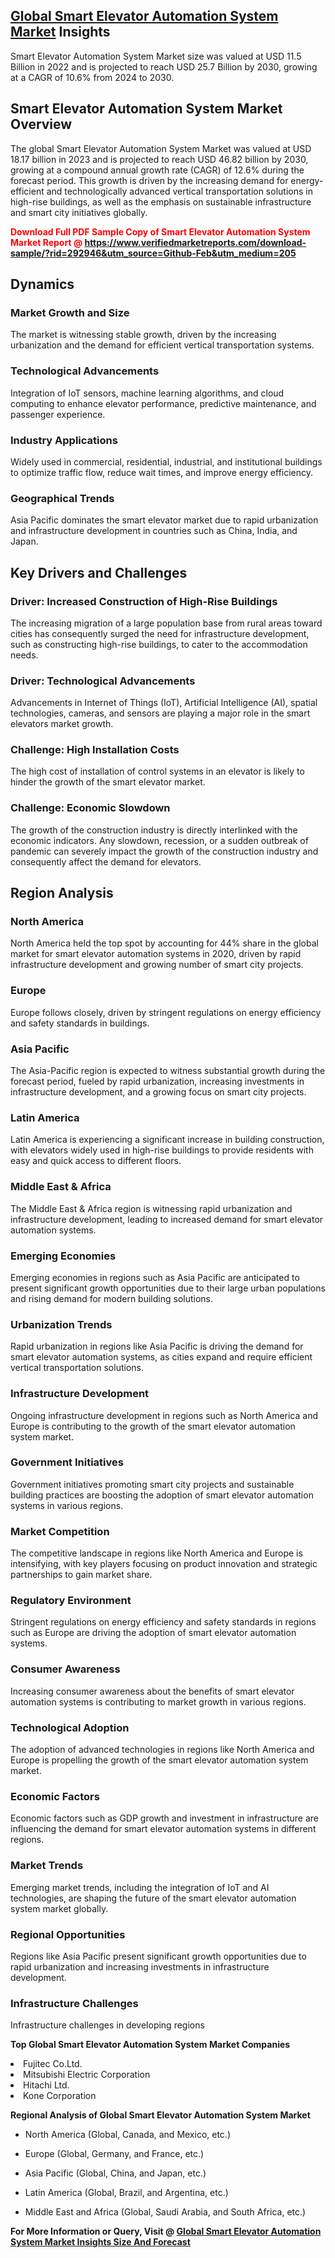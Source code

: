 <h2><a href="https://www.verifiedmarketreports.com/download-sample/?rid=292946&amp;utm_source=Github&amp;utm_medium=205" target="_blank">Global Smart Elevator Automation System Market</a> Insights</h2><p>Smart Elevator Automation System Market size was valued at USD 11.5 Billion in 2022 and is projected to reach USD 25.7 Billion by 2030, growing at a CAGR of 10.6% from 2024 to 2030.</p><p> <h2>Smart Elevator Automation System Market Overview</h2> <p>The global Smart Elevator Automation System Market was valued at USD 18.17 billion in 2023 and is projected to reach USD 46.82 billion by 2030, growing at a compound annual growth rate (CAGR) of 12.6% during the forecast period. This growth is driven by the increasing demand for energy-efficient and technologically advanced vertical transportation solutions in high-rise buildings, as well as the emphasis on sustainable infrastructure and smart city initiatives globally. </p> <p><strong><p><span class=""><span style="color: #ff0000;"><strong>Download Full PDF Sample Copy of Smart Elevator Automation System Market Report</strong> @ </span><a href="https://www.verifiedmarketreports.com/download-sample/?rid=292946&amp;utm_source=Github-Feb&amp;utm_medium=205" target="_blank">https://www.verifiedmarketreports.com/download-sample/?rid=292946&amp;utm_source=Github-Feb&amp;utm_medium=205</a></span></p></strong></p> <h2>Dynamics</h2> <h3>Market Growth and Size</h3> <p>The market is witnessing stable growth, driven by the increasing urbanization and the demand for efficient vertical transportation systems. </p> <h3>Technological Advancements</h3> <p>Integration of IoT sensors, machine learning algorithms, and cloud computing to enhance elevator performance, predictive maintenance, and passenger experience. </p> <h3>Industry Applications</h3> <p>Widely used in commercial, residential, industrial, and institutional buildings to optimize traffic flow, reduce wait times, and improve energy efficiency. </p> <h3>Geographical Trends</h3> <p>Asia Pacific dominates the smart elevator market due to rapid urbanization and infrastructure development in countries such as China, India, and Japan. </p> <h2>Key Drivers and Challenges</h2> <h3>Driver: Increased Construction of High-Rise Buildings</h3> <p>The increasing migration of a large population base from rural areas toward cities has consequently surged the need for infrastructure development, such as constructing high-rise buildings, to cater to the accommodation needs. </p> <h3>Driver: Technological Advancements</h3> <p>Advancements in Internet of Things (IoT), Artificial Intelligence (AI), spatial technologies, cameras, and sensors are playing a major role in the smart elevators market growth. </p> <h3>Challenge: High Installation Costs</h3> <p>The high cost of installation of control systems in an elevator is likely to hinder the growth of the smart elevator market. </p> <h3>Challenge: Economic Slowdown</h3> <p>The growth of the construction industry is directly interlinked with the economic indicators. Any slowdown, recession, or a sudden outbreak of pandemic can severely impact the growth of the construction industry and consequently affect the demand for elevators. </p> <h2>Region Analysis</h2> <h3>North America</h3> <p>North America held the top spot by accounting for 44% share in the global market for smart elevator automation systems in 2020, driven by rapid infrastructure development and growing number of smart city projects. </p> <h3>Europe</h3> <p>Europe follows closely, driven by stringent regulations on energy efficiency and safety standards in buildings. </p> <h3>Asia Pacific</h3> <p>The Asia-Pacific region is expected to witness substantial growth during the forecast period, fueled by rapid urbanization, increasing investments in infrastructure development, and a growing focus on smart city projects. </p> <h3>Latin America</h3> <p>Latin America is experiencing a significant increase in building construction, with elevators widely used in high-rise buildings to provide residents with easy and quick access to different floors. </p> <h3>Middle East & Africa</h3> <p>The Middle East & Africa region is witnessing rapid urbanization and infrastructure development, leading to increased demand for smart elevator automation systems. </p> <h3>Emerging Economies</h3> <p>Emerging economies in regions such as Asia Pacific are anticipated to present significant growth opportunities due to their large urban populations and rising demand for modern building solutions. </p> <h3>Urbanization Trends</h3> <p>Rapid urbanization in regions like Asia Pacific is driving the demand for smart elevator automation systems, as cities expand and require efficient vertical transportation solutions. </p> <h3>Infrastructure Development</h3> <p>Ongoing infrastructure development in regions such as North America and Europe is contributing to the growth of the smart elevator automation system market. </p> <h3>Government Initiatives</h3> <p>Government initiatives promoting smart city projects and sustainable building practices are boosting the adoption of smart elevator automation systems in various regions. </p> <h3>Market Competition</h3> <p>The competitive landscape in regions like North America and Europe is intensifying, with key players focusing on product innovation and strategic partnerships to gain market share. </p> <h3>Regulatory Environment</h3> <p>Stringent regulations on energy efficiency and safety standards in regions such as Europe are driving the adoption of smart elevator automation systems. </p> <h3>Consumer Awareness</h3> <p>Increasing consumer awareness about the benefits of smart elevator automation systems is contributing to market growth in various regions. </p> <h3>Technological Adoption</h3> <p>The adoption of advanced technologies in regions like North America and Europe is propelling the growth of the smart elevator automation system market. </p> <h3>Economic Factors</h3> <p>Economic factors such as GDP growth and investment in infrastructure are influencing the demand for smart elevator automation systems in different regions. </p> <h3>Market Trends</h3> <p>Emerging market trends, including the integration of IoT and AI technologies, are shaping the future of the smart elevator automation system market globally. </p> <h3>Regional Opportunities</h3> <p>Regions like Asia Pacific present significant growth opportunities due to rapid urbanization and increasing investments in infrastructure development. </p> <h3>Infrastructure Challenges</h3> <p>Infrastructure challenges in developing regions</p><p><strong>Top Global Smart Elevator Automation System Market Companies</strong></p><div data-test-id=""><p><li>Fujitec Co.Ltd.</li><li> Mitsubishi Electric Corporation</li><li> Hitachi Ltd.</li><li> Kone Corporation</li></p><div><strong>Regional Analysis of&nbsp;Global Smart Elevator Automation System Market</strong></div><ul><li dir="ltr"><p dir="ltr">North America&nbsp;(Global, Canada, and Mexico, etc.)</p></li><li dir="ltr"><p dir="ltr">Europe (Global, Germany, and France, etc.)</p></li><li dir="ltr"><p dir="ltr">Asia Pacific&nbsp;(Global, China, and Japan, etc.)</p></li><li dir="ltr"><p dir="ltr">Latin America&nbsp;(Global, Brazil, and Argentina, etc.)</p></li><li dir="ltr">Middle East and Africa&nbsp;(Global, Saudi Arabia, and South Africa, etc.)</li></ul><p><strong>For More Information or Query, Visit @&nbsp;</strong><strong><a href="https://www.verifiedmarketreports.com/product/smart-elevator-automation-system-market/?utm_source=Github&amp;utm_medium=205" target="_blank">Global Smart Elevator Automation System Market Insights Size And Forecast</a></strong></p></div>
